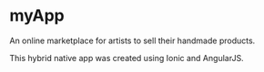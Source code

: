# myApp
An online marketplace for artists to sell their handmade products.

This hybrid native app was created using Ionic and AngularJS. 


